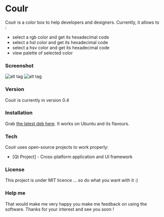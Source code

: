 # Coulr

Coulr is a color box to help developers and designers. Currently, it allows to :

  - select a rgb color and get its hexadecimal code
  - select a hsl color and get its hexadecimal code
  - select a hsv color and get its hexadecimal code
  - view palette of selected color

### Screenshot

![alt tag](http://pix.toile-libre.org/upload/original/1422810079.png)
![alt tag](http://pix.toile-libre.org/upload/original/1422810101.png)

### Version

Coulr is currently in version 0.4

### Installation

Grab [the latest deb here](https://github.com/Huluti/Coulr/releases).
It works on Ubuntu and its flavours.

### Tech

Coulr uses open-source projects to work properly:

* [Qt Project] - Cross-platform application and UI framework

### License

This project is under MIT licence ... so do what you want with it :)

### Help me

That would make me very happy you make me feedback on using the software.
Thanks for your interest and see you soon !
